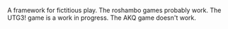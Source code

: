 A framework for fictitious play.  The roshambo games probably work.  The UTG3! game is a work in progress.  The AKQ game doesn't work.